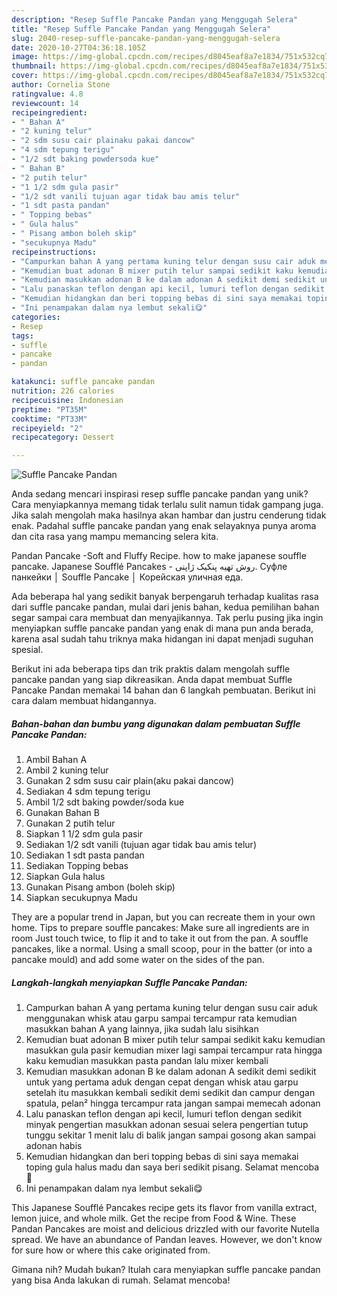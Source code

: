 ```yaml
---
description: "Resep Suffle Pancake Pandan yang Menggugah Selera"
title: "Resep Suffle Pancake Pandan yang Menggugah Selera"
slug: 2040-resep-suffle-pancake-pandan-yang-menggugah-selera
date: 2020-10-27T04:36:18.105Z
image: https://img-global.cpcdn.com/recipes/d8045eaf8a7e1834/751x532cq70/suffle-pancake-pandan-foto-resep-utama.jpg
thumbnail: https://img-global.cpcdn.com/recipes/d8045eaf8a7e1834/751x532cq70/suffle-pancake-pandan-foto-resep-utama.jpg
cover: https://img-global.cpcdn.com/recipes/d8045eaf8a7e1834/751x532cq70/suffle-pancake-pandan-foto-resep-utama.jpg
author: Cornelia Stone
ratingvalue: 4.8
reviewcount: 14
recipeingredient:
- " Bahan A"
- "2 kuning telur"
- "2 sdm susu cair plainaku pakai dancow"
- "4 sdm tepung terigu"
- "1/2 sdt baking powdersoda kue"
- " Bahan B"
- "2 putih telur"
- "1 1/2 sdm gula pasir"
- "1/2 sdt vanili tujuan agar tidak bau amis telur"
- "1 sdt pasta pandan"
- " Topping bebas"
- " Gula halus"
- " Pisang ambon boleh skip"
- "secukupnya Madu"
recipeinstructions:
- "Campurkan bahan A yang pertama kuning telur dengan susu cair aduk menggunakan whisk atau garpu sampai tercampur rata kemudian masukkan bahan A yang lainnya, jika sudah lalu sisihkan"
- "Kemudian buat adonan B mixer putih telur sampai sedikit kaku kemudian masukkan gula pasir kemudian mixer lagi sampai tercampur rata hingga kaku kemudian masukkan pasta pandan lalu mixer kembali"
- "Kemudian masukkan adonan B ke dalam adonan A sedikit demi sedikit untuk yang pertama aduk dengan cepat dengan whisk atau garpu setelah itu masukkan kembali sedikit demi sedikit dan campur dengan spatula, pelan² hingga tercampur rata jangan sampai memecah adonan"
- "Lalu panaskan teflon dengan api kecil, lumuri teflon dengan sedikit minyak pengertian masukkan adonan sesuai selera pengertian tutup tunggu sekitar 1 menit lalu di balik jangan sampai gosong akan sampai adonan habis"
- "Kemudian hidangkan dan beri topping bebas di sini saya memakai toping gula halus madu dan saya beri sedikit pisang. Selamat mencoba 🥰"
- "Ini penampakan dalam nya lembut sekali😋"
categories:
- Resep
tags:
- suffle
- pancake
- pandan

katakunci: suffle pancake pandan 
nutrition: 226 calories
recipecuisine: Indonesian
preptime: "PT35M"
cooktime: "PT33M"
recipeyield: "2"
recipecategory: Dessert

---
```



![Suffle Pancake Pandan](https://img-global.cpcdn.com/recipes/d8045eaf8a7e1834/751x532cq70/suffle-pancake-pandan-foto-resep-utama.jpg)

Anda sedang mencari inspirasi resep suffle pancake pandan yang unik? Cara menyiapkannya memang tidak terlalu sulit namun tidak gampang juga. Jika salah mengolah maka hasilnya akan hambar dan justru cenderung tidak enak. Padahal suffle pancake pandan yang enak selayaknya punya aroma dan cita rasa yang mampu memancing selera kita.

Pandan Pancake -Soft and Fluffy Recipe. how to make japanese souffle pancake. Japanese Soufflé Pancakes - روش تهیه پنکیک ژاپنی. Суфле панкейки │ Souffle Pancake │ Корейская уличная еда.

Ada beberapa hal yang sedikit banyak berpengaruh terhadap kualitas rasa dari suffle pancake pandan, mulai dari jenis bahan, kedua pemilihan bahan segar sampai cara membuat dan menyajikannya. Tak perlu pusing jika ingin menyiapkan suffle pancake pandan yang enak di mana pun anda berada, karena asal sudah tahu triknya maka hidangan ini dapat menjadi suguhan spesial.


Berikut ini ada beberapa tips dan trik praktis dalam mengolah suffle pancake pandan yang siap dikreasikan. Anda dapat membuat Suffle Pancake Pandan memakai 14 bahan dan 6 langkah pembuatan. Berikut ini cara dalam membuat hidangannya.

<!--inarticleads1-->

##### Bahan-bahan dan bumbu yang digunakan dalam pembuatan Suffle Pancake Pandan:

1. Ambil  Bahan A
1. Ambil 2 kuning telur
1. Gunakan 2 sdm susu cair plain(aku pakai dancow)
1. Sediakan 4 sdm tepung terigu
1. Ambil 1/2 sdt baking powder/soda kue
1. Gunakan  Bahan B
1. Gunakan 2 putih telur
1. Siapkan 1 1/2 sdm gula pasir
1. Sediakan 1/2 sdt vanili (tujuan agar tidak bau amis telur)
1. Sediakan 1 sdt pasta pandan
1. Sediakan  Topping bebas
1. Siapkan  Gula halus
1. Gunakan  Pisang ambon (boleh skip)
1. Siapkan secukupnya Madu


They are a popular trend in Japan, but you can recreate them in your own home. Tips to prepare souffle pancakes: Make sure all ingredients are in room Just touch twice, to flip it and to take it out from the pan. A souffle pancakes, like a normal. Using a small scoop, pour in the batter (or into a pancake mould) and add some water on the sides of the pan. 

<!--inarticleads2-->

##### Langkah-langkah menyiapkan Suffle Pancake Pandan:

1. Campurkan bahan A yang pertama kuning telur dengan susu cair aduk menggunakan whisk atau garpu sampai tercampur rata kemudian masukkan bahan A yang lainnya, jika sudah lalu sisihkan
1. Kemudian buat adonan B mixer putih telur sampai sedikit kaku kemudian masukkan gula pasir kemudian mixer lagi sampai tercampur rata hingga kaku kemudian masukkan pasta pandan lalu mixer kembali
1. Kemudian masukkan adonan B ke dalam adonan A sedikit demi sedikit untuk yang pertama aduk dengan cepat dengan whisk atau garpu setelah itu masukkan kembali sedikit demi sedikit dan campur dengan spatula, pelan² hingga tercampur rata jangan sampai memecah adonan
1. Lalu panaskan teflon dengan api kecil, lumuri teflon dengan sedikit minyak pengertian masukkan adonan sesuai selera pengertian tutup tunggu sekitar 1 menit lalu di balik jangan sampai gosong akan sampai adonan habis
1. Kemudian hidangkan dan beri topping bebas di sini saya memakai toping gula halus madu dan saya beri sedikit pisang. Selamat mencoba 🥰
1. Ini penampakan dalam nya lembut sekali😋


This Japanese Soufflé Pancakes recipe gets its flavor from vanilla extract, lemon juice, and whole milk. Get the recipe from Food &amp; Wine. These Pandan Pancakes are moist and delicious drizzled with our favorite Nutella spread. We have an abundance of Pandan leaves. However, we don&#39;t know for sure how or where this cake originated from. 

Gimana nih? Mudah bukan? Itulah cara menyiapkan suffle pancake pandan yang bisa Anda lakukan di rumah. Selamat mencoba!
